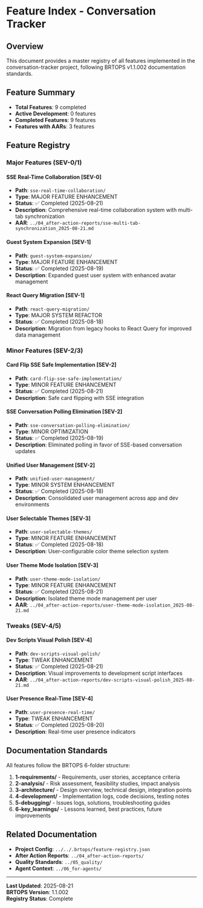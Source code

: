 # Feature Index - Conversation Tracker

## Overview
This document provides a master registry of all features implemented in the conversation-tracker project, following BRTOPS v1.1.002 documentation standards.

## Feature Summary
- **Total Features**: 9 completed
- **Active Development**: 0 features  
- **Completed Features**: 9 features
- **Features with AARs**: 3 features

## Feature Registry

### Major Features (SEV-0/1)

#### SSE Real-Time Collaboration **[SEV-0]**
- **Path**: `sse-real-time-collaboration/`
- **Type**: MAJOR FEATURE ENHANCEMENT  
- **Status**: ✅ Completed (2025-08-21)
- **Description**: Comprehensive real-time collaboration system with multi-tab synchronization
- **AAR**: `../04_after-action-reports/sse-multi-tab-synchronization_2025-08-21.md`

#### Guest System Expansion **[SEV-1]**
- **Path**: `guest-system-expansion/`
- **Type**: MAJOR FEATURE ENHANCEMENT
- **Status**: ✅ Completed (2025-08-19)
- **Description**: Expanded guest user system with enhanced avatar management

#### React Query Migration **[SEV-1]**
- **Path**: `react-query-migration/`
- **Type**: MAJOR SYSTEM REFACTOR
- **Status**: ✅ Completed (2025-08-18)
- **Description**: Migration from legacy hooks to React Query for improved data management

### Minor Features (SEV-2/3)

#### Card Flip SSE Safe Implementation **[SEV-2]**
- **Path**: `card-flip-sse-safe-implementation/`
- **Type**: MINOR FEATURE ENHANCEMENT
- **Status**: ✅ Completed (2025-08-21)
- **Description**: Safe card flipping with SSE integration

#### SSE Conversation Polling Elimination **[SEV-2]**
- **Path**: `sse-conversation-polling-elimination/`
- **Type**: MINOR OPTIMIZATION
- **Status**: ✅ Completed (2025-08-19)
- **Description**: Eliminated polling in favor of SSE-based conversation updates

#### Unified User Management **[SEV-2]**
- **Path**: `unified-user-management/`
- **Type**: MINOR SYSTEM ENHANCEMENT
- **Status**: ✅ Completed (2025-08-18)  
- **Description**: Consolidated user management across app and dev environments

#### User Selectable Themes **[SEV-3]**
- **Path**: `user-selectable-themes/`
- **Type**: MINOR FEATURE ENHANCEMENT
- **Status**: ✅ Completed (2025-08-18)
- **Description**: User-configurable color theme selection system

#### User Theme Mode Isolation **[SEV-3]**
- **Path**: `user-theme-mode-isolation/`
- **Type**: MINOR FEATURE ENHANCEMENT  
- **Status**: ✅ Completed (2025-08-21)
- **Description**: Isolated theme mode management per user
- **AAR**: `../04_after-action-reports/user-theme-mode-isolation_2025-08-21.md`

### Tweaks (SEV-4/5)

#### Dev Scripts Visual Polish **[SEV-4]**
- **Path**: `dev-scripts-visual-polish/`
- **Type**: TWEAK ENHANCEMENT
- **Status**: ✅ Completed (2025-08-21)
- **Description**: Visual improvements to development script interfaces
- **AAR**: `../04_after-action-reports/dev-scripts-visual-polish_2025-08-21.md`

#### User Presence Real-Time **[SEV-4]**
- **Path**: `user-presence-real-time/`
- **Type**: TWEAK ENHANCEMENT
- **Status**: ✅ Completed (2025-08-20)
- **Description**: Real-time user presence indicators

## Documentation Standards

All features follow the BRTOPS 6-folder structure:
1. **1-requirements/** - Requirements, user stories, acceptance criteria
2. **2-analysis/** - Risk assessment, feasibility studies, impact analysis  
3. **3-architecture/** - Design overview, technical design, integration points
4. **4-development/** - Implementation logs, code decisions, testing notes
5. **5-debugging/** - Issues logs, solutions, troubleshooting guides
6. **6-key_learnings/** - Lessons learned, best practices, future improvements

## Related Documentation

- **Project Config**: `../../.brtops/feature-registry.json`
- **After Action Reports**: `../04_after-action-reports/`
- **Quality Standards**: `../05_quality/`
- **Agent Context**: `../06_for-agents/`

---

**Last Updated**: 2025-08-21  
**BRTOPS Version**: 1.1.002  
**Registry Status**: Complete